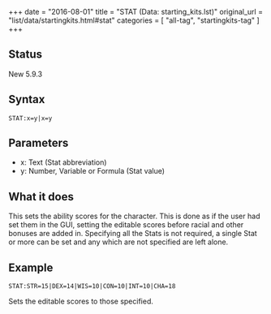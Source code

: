 +++
date = "2016-08-01"
title = "STAT (Data: starting_kits.lst)"
original_url = "list/data/startingkits.html#stat"
categories = [ "all-tag", "startingkits-tag" ]
+++

## Status

New 5.9.3

## Syntax

`STAT:x=y|x=y`

## Parameters

-   x: Text (Stat abbreviation)
-   y: Number, Variable or Formula (Stat value)



What it does
------------

This sets the ability scores for the character. This is done as if the
user had set them in the GUI, setting the editable scores before racial
and other bonuses are added in. Specifying all the Stats is not
required, a single Stat or more can be set and any which are not
specified are left alone.

Example
-------

`STAT:STR=15|DEX=14|WIS=10|CON=10|INT=10|CHA=18`

Sets the editable scores to those specified.

